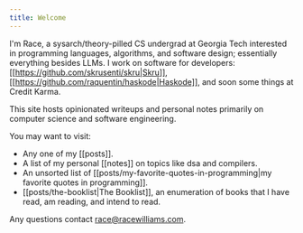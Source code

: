 ```yaml
---
title: Welcome
---
```


I'm Race, a sysarch/theory-pilled CS undergrad at Georgia Tech interested in programming languages, algorithms, and software design; essentially everything besides LLMs. I work on software for developers: [[https://github.com/skrusenti/skru|Skru]], [[https://github.com/raquentin/haskode|Haskode]], and soon some things at Credit Karma.


This site hosts opinionated writeups and personal notes primarily on computer science and software engineering. 

You may want to visit:
- Any one of my [[posts]].
- A list of my personal [[notes]] on topics like dsa and compilers.
- An unsorted list of [[posts/my-favorite-quotes-in-programming|my favorite quotes in programming]].
- [[posts/the-booklist|The Booklist]], an enumeration of books that I have read, am reading, and intend to read.

Any questions contact race@racewilliams.com.
